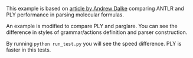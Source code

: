 This example is based
on
[article by Andrew Dalke](http://www.dalkescientific.com/writings/diary/archive/2007/11/03/antlr_java.html) comparing
ANTLR and PLY performance in parsing molecular formulas.

An example is modified to compare PLY and parglare. You can see the difference
in styles of grammar/actions definition and parser construction.

By running `python run_test.py` you will see the speed difference. PLY is faster
in this tests.
